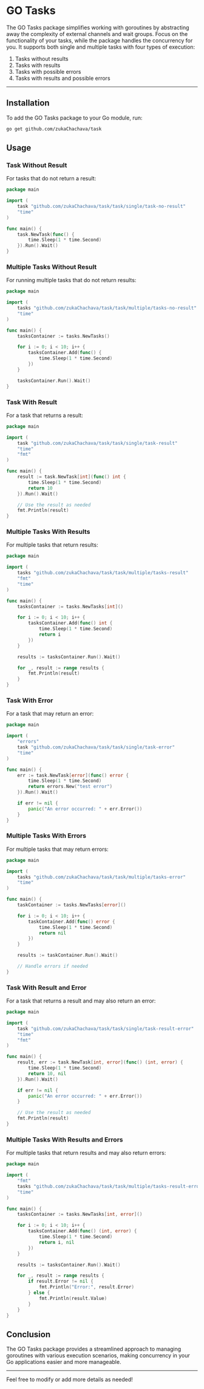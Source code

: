 # GO Tasks

The GO Tasks package simplifies working with goroutines by 
abstracting away the complexity of external channels and wait groups.
Focus on the functionality of your tasks, while the package handles the 
concurrency for you. 
It supports both single and multiple tasks with four types of execution:

1. Tasks without results
2. Tasks with results
3. Tasks with possible errors
4. Tasks with results and possible errors
---

## Installation
To add the GO Tasks package to your Go module, run:

```sh
go get github.com/zukaChachava/task
````

## Usage

### Task Without Result

For tasks that do not return a result:

```go
package main

import (
	task "github.com/zukaChachava/task/task/single/task-no-result"
	"time"
)

func main() {
	task.NewTask(func() {
		time.Sleep(1 * time.Second)
	}).Run().Wait()
}
```

### Multiple Tasks Without Result

For running multiple tasks that do not return results:

```go
package main

import (
	tasks "github.com/zukaChachava/task/task/multiple/tasks-no-result"
	"time"
)

func main() {
	tasksContainer := tasks.NewTasks()

	for i := 0; i < 10; i++ {
		tasksContainer.Add(func() {
			time.Sleep(1 * time.Second)
		})
	}

	tasksContainer.Run().Wait()
}
```

### Task With Result

For a task that returns a result:

```go
package main

import (
	task "github.com/zukaChachava/task/task/single/task-result"
	"time"
	"fmt"
)

func main() {
	result := task.NewTask[int](func() int {
		time.Sleep(1 * time.Second)
		return 10
	}).Run().Wait()

	// Use the result as needed
	fmt.Println(result)
}
```

### Multiple Tasks With Results

For multiple tasks that return results:

```go
package main

import (
	tasks "github.com/zukaChachava/task/task/multiple/tasks-result"
	"fmt"
	"time"
)

func main() {
	tasksContainer := tasks.NewTasks[int]()

	for i := 0; i < 10; i++ {
		tasksContainer.Add(func() int {
			time.Sleep(1 * time.Second)
			return i
		})
	}

	results := tasksContainer.Run().Wait()

	for _, result := range results {
		fmt.Println(result)
	}
}
```
### Task With Error

For a task that may return an error:

```go
package main

import (
	"errors"
	task "github.com/zukaChachava/task/task/single/task-error"
	"time"
)

func main() {
	err := task.NewTask[error](func() error {
		time.Sleep(1 * time.Second)
		return errors.New("test error")
	}).Run().Wait()

	if err != nil {
		panic("An error occurred: " + err.Error())
	}
}
```
### Multiple Tasks With Errors

For multiple tasks that may return errors:

```go
package main

import (
	tasks "github.com/zukaChachava/task/task/multiple/tasks-error"
	"time"
)

func main() {
	taskContainer := tasks.NewTasks[error]()

	for i := 0; i < 10; i++ {
		taskContainer.Add(func() error {
			time.Sleep(1 * time.Second)
			return nil
		})
	}

	results := taskContainer.Run().Wait()

	// Handle errors if needed
}
```

### Task With Result and Error

For a task that returns a result and may also return an error:

```go
package main

import (
	task "github.com/zukaChachava/task/task/single/task-result-error"
	"time"
	"fmt"
)

func main() {
	result, err := task.NewTask[int, error](func() (int, error) {
		time.Sleep(1 * time.Second)
		return 10, nil
	}).Run().Wait()

	if err != nil {
		panic("An error occurred: " + err.Error())
	}

	// Use the result as needed
	fmt.Println(result)
}
```

### Multiple Tasks With Results and Errors

For multiple tasks that return results and may also return errors:

```go
package main

import (
	"fmt"
	tasks "github.com/zukaChachava/task/task/multiple/tasks-result-error"
	"time"
)

func main() {
	tasksContainer := tasks.NewTasks[int, error]()

	for i := 0; i < 10; i++ {
		tasksContainer.Add(func() (int, error) {
			time.Sleep(1 * time.Second)
			return i, nil
		})
	}

	results := tasksContainer.Run().Wait()

	for _, result := range results {
		if result.Error != nil {
			fmt.Println("Error:", result.Error)
		} else {
			fmt.Println(result.Value)
		}
	}
}
```

## Conclusion
The GO Tasks package provides a streamlined approach to managing goroutines with various execution scenarios, making concurrency in your Go applications easier and more manageable.

---

Feel free to modify or add more details as needed!